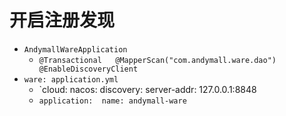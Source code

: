 # 开启注册发现
- `AndymallWareApplication`
	- `@Transactional   @MapperScan("com.andymall.ware.dao")  @EnableDiscoveryClient`
- `ware: application.yml`
	- `cloud:  nacos:  discovery:  server-addr: 127.0.0.1:8848  
	- `application:  name: andymall-ware`